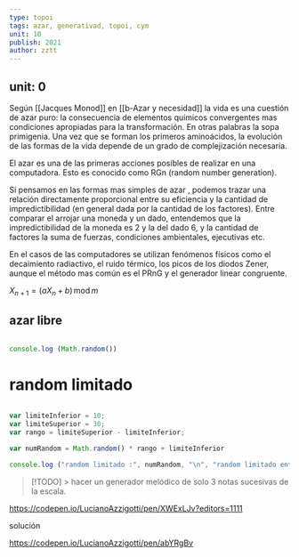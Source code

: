 ```yaml
---
type: topoi
tags: azar, generativad, topoi, cym
unit: 10
publish: 2021
author: zztt
---
```


unit: 0
---

Según [[Jacques Monod]] en [[b-Azar y necesidad]] la vida es una cuestión de azar puro: la consecuencia de elementos químicos convergentes mas condiciones apropiadas para la transformación. En otras palabras la sopa primigenia. Una vez que se forman los primeros aminoácidos, la evolución de las formas de la vida depende de un grado de complejización necesaria. 

El azar es una de las primeras acciones posibles de realizar en una computadora. Esto es conocido como RGn (random number generation).

Si pensamos en las formas mas simples de azar , podemos trazar una relación directamente proporcional entre su eficiencia y la cantidad de impredictibilidad (en general dada por la cantidad de los factores). 
Entre comparar el arrojar una moneda y un dado, entendemos que la impredictibilidad de la moneda es 2 y la del dado 6, y la cantidad de factores la suma de fuerzas, condiciones ambientales, ejecutivas etc. 

En el casos de las computadores se utilizan fenómenos físicos como el decaimiento radiactivo, el ruido térmico, los picos de los diodos Zener, aunque el método mas común es el PRnG y el generador linear congruente. 

$X_{n+1} = (a X_n + b)\, \textrm{mod}\, m$

## azar libre

```js

console.log (Math.random())

```

# random limitado

```js

var limiteInferior = 10;
var limiteSuperior = 30;
var rango = limiteSuperior - limiteInferior;

var numRandom = Math.random() * rango + limiteInferior

console.log ("random limitado :", numRandom, "\n", "random limitado entero :", Math.round(numRandom) )

```

 >[!TODO] > hacer un generador melódico de solo 3 notas sucesivas de la escala.
 
https://codepen.io/LucianoAzzigotti/pen/XWExLJv?editors=1111


solución

https://codepen.io/LucianoAzzigotti/pen/abYRgBv